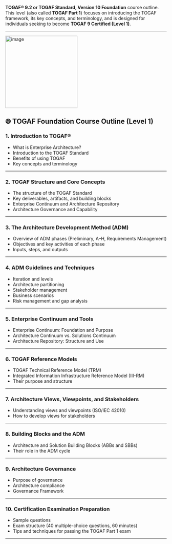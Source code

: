 **TOGAF® 9.2 or TOGAF Standard, Version 10 Foundation** course outline. This level (also called **TOGAF Part 1**) focuses on introducing the TOGAF framework, its key concepts, and terminology, and is designed for individuals seeking to become **TOGAF 9 Certified (Level 1)**.

---
<img width="225" height="225" alt="image" src="https://github.com/user-attachments/assets/27da1ed0-0aa1-442a-bf7e-1af1a2c10660" />

## 🌐 **TOGAF Foundation Course Outline (Level 1)**

### **1. Introduction to TOGAF®**

* What is Enterprise Architecture?
* Introduction to the TOGAF Standard
* Benefits of using TOGAF
* Key concepts and terminology

---

### **2. TOGAF Structure and Core Concepts**

* The structure of the TOGAF Standard
* Key deliverables, artifacts, and building blocks
* Enterprise Continuum and Architecture Repository
* Architecture Governance and Capability

---

### **3. The Architecture Development Method (ADM)**

* Overview of ADM phases (Preliminary, A–H, Requirements Management)
* Objectives and key activities of each phase
* Inputs, steps, and outputs

---

### **4. ADM Guidelines and Techniques**

* Iteration and levels
* Architecture partitioning
* Stakeholder management
* Business scenarios
* Risk management and gap analysis

---

### **5. Enterprise Continuum and Tools**

* Enterprise Continuum: Foundation and Purpose
* Architecture Continuum vs. Solutions Continuum
* Architecture Repository: Structure and Use

---

### **6. TOGAF Reference Models**

* TOGAF Technical Reference Model (TRM)
* Integrated Information Infrastructure Reference Model (III-RM)
* Their purpose and structure

---

### **7. Architecture Views, Viewpoints, and Stakeholders**

* Understanding views and viewpoints (ISO/IEC 42010)
* How to develop views for stakeholders

---

### **8. Building Blocks and the ADM**

* Architecture and Solution Building Blocks (ABBs and SBBs)
* Their role in the ADM cycle

---

### **9. Architecture Governance**

* Purpose of governance
* Architecture compliance
* Governance Framework

---

### **10. Certification Examination Preparation**

* Sample questions
* Exam structure (40 multiple-choice questions, 60 minutes)
* Tips and techniques for passing the TOGAF Part 1 exam

---

